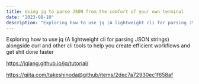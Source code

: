 ```yaml
---
title: Using jq to parse JSON from the comfort of your own terminal
date: "2023-08-10"
description: "Exploring how to use jq (A lightweight cli for parsing JSON strings) alongside curl and other cli tools to help you create efficient workflows and get shit done faster"
---
```

Exploring how to use jq (A lightweight cli for parsing JSON strings) alongside curl and other cli tools to help you create efficient workflows and get shit done faster

<https://jqlang.github.io/jq/tutorial/>

<https://qiita.com/takeshinoda@github/items/2dec7a72930ec1f658af>
